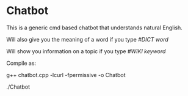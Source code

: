 # Chatbot
This is a generic cmd based chatbot that understands natural English.

Will also give you the meaning of a word if you type
*#DICT word*

Will show you information on a topic if you type *#WIKI keyword*

Compile as:

g++ chatbot.cpp -lcurl -fpermissive -o Chatbot

./Chatbot

